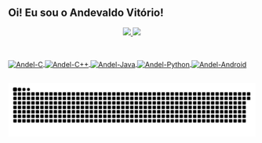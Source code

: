 <!-- https://github.com/anuraghazra/github-readme-stats -->

## Oi! Eu sou o Andevaldo Vitório!

<div align="center">
  <a href="https://github.com/andel-vitorio">
  <img height="150em" src="https://github-readme-stats.vercel.app/api?username=andel-vitorio&show_icons=true&theme=radical&include_all_commits=true&count_private=true"/>
  <img height="150em" src="https://github-readme-stats.vercel.app/api/top-langs/?username=andel-vitorio&layout=compact&langs_count=7&theme=radical&count_private=true"/>
</div>
  
  ##
  
<div style="display: inline_block"><br>
  <img align="center" alt="Andel-C" height="30" width="40" src="https://cdn.jsdelivr.net/gh/devicons/devicon/icons/c/c-original.svg">
  <img align="center" alt="Andel-C++" height="30" width="40" src="https://cdn.jsdelivr.net/gh/devicons/devicon/icons/cplusplus/cplusplus-original.svg">
  <img align="center" alt="Andel-Java" height="30" width="40" src="https://cdn.jsdelivr.net/gh/devicons/devicon/icons/java/java-original.svg">
  <img align="center" alt="Andel-Python" height="30" width="40" src="https://cdn.jsdelivr.net/gh/devicons/devicon/icons/python/python-original.svg">
  <img align="center" alt="Andel-Android" height="30" width="40" src="https://cdn.jsdelivr.net/gh/devicons/devicon/icons/android/android-original.svg">
</div>
  
  ##
  
![Snake animation](https://github.com/andel-vitorio/andel-vitorio/blob/output/github-contribution-grid-snake.svg)
